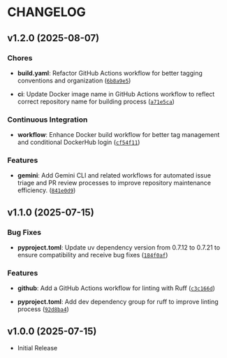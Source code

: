 # CHANGELOG

<!-- version list -->

## v1.2.0 (2025-08-07)

### Chores

- **build.yaml**: Refactor GitHub Actions workflow for better tagging conventions and organization
  ([`6b8a9e5`](https://github.com/Armgd/fireflyiii-mcp/commit/6b8a9e5539a77838d156bb5120223c0c56bd7ab8))

- **ci**: Update Docker image name in GitHub Actions workflow to reflect correct repository name for
  building process
  ([`a71e5ca`](https://github.com/Armgd/fireflyiii-mcp/commit/a71e5ca38e222b02b85afa12b6b08ea7416dd9f3))

### Continuous Integration

- **workflow**: Enhance Docker build workflow for better tag management and conditional DockerHub
  login
  ([`cf54f11`](https://github.com/Armgd/fireflyiii-mcp/commit/cf54f11eaa4359f14bf5081431ca7d9466289dcc))

### Features

- **gemini**: Add Gemini CLI and related workflows for automated issue triage and PR review
  processes to improve repository maintenance efficiency.
  ([`841e0d9`](https://github.com/Armgd/fireflyiii-mcp/commit/841e0d957512be99b672ed27e675481ebf28a882))


## v1.1.0 (2025-07-15)

### Bug Fixes

- **pyproject.toml**: Update uv dependency version from 0.7.12 to 0.7.21 to ensure compatibility and
  receive bug fixes
  ([`184f0af`](https://github.com/Armgd/fireflyiii-mcp/commit/184f0afda1d5b1dba2bd3c16a6f71b20bdeb8d8e))

### Features

- **github**: Add a GitHub Actions workflow for linting with Ruff
  ([`c3c166d`](https://github.com/Armgd/fireflyiii-mcp/commit/c3c166d7d33750caacefad5e8e6b4d2826ed4383))

- **pyproject.toml**: Add dev dependency group for ruff to improve linting process
  ([`92d8ba4`](https://github.com/Armgd/fireflyiii-mcp/commit/92d8ba4f9ea3f81baf076c96af9b4dd9d115b690))


## v1.0.0 (2025-07-15)

- Initial Release
